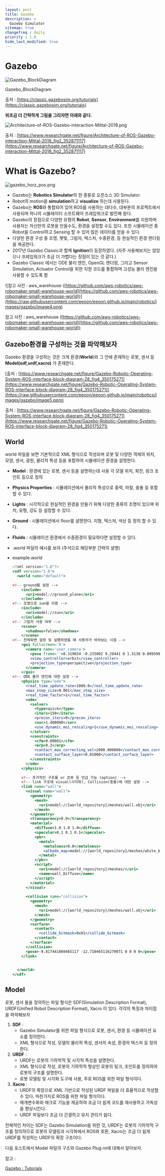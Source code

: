 ```yaml
---
layout: post
title: Gazebo
description: >
  Gazebo Simulator
sitemap: true
changefreq : daily
priority : 1.0
hide_last_modified: true
---
```


# Gazebo

![Gazebo_BlockDiagram](https://raw.githubusercontent.com/eeoon/eeoon.github.io/main/robotics/images/gazebo/image.png)

Gazebo_BlockDiagram

출처 : [https://classic.gazebosim.org/tutorials](https://classic.gazebosim.org/tutorials)

**위조금 더 간략하게 그림을 그리자면 아래와 같다.**

![Architecture-of-ROS-Gazebo-interaction-Mittal-2018.png](https://raw.githubusercontent.com/eeoon/eeoon.github.io/main/robotics/images/gazebo/image2.png)

출처 : [https://www.researchgate.net/figure/Architecture-of-ROS-Gazebo-interaction-Mittal-2018_fig2_352871117](https://www.researchgate.net/figure/Architecture-of-ROS-Gazebo-interaction-Mittal-2018_fig2_352871117)

# What is Gazebo?

![gazebo_horz_pos.png](https://raw.githubusercontent.com/eeoon/eeoon.github.io/main/robotics/images/gazebo/image3.png)

- Gazebo는 **Robotics Simulator**의 한 종류로 오픈소스 3D Simulator.
- Robot의 motion을 **simulation**하고 **visualize** 하는데 사용된다.
- Gazebo는 **ROS**와 통합되어 있어 ROS를 사용하는 대다수, 대부분의 프로젝트에서 사용되며 하나의 시뮬레이터 소프트웨어 프레임워크로 발전해 왔다.
- Gazebo의 장점으로 다양한 유형의 **Robot**, **Sensor**, **Environment**를 지원하며 사용자는 자신만의 로봇을 만들수도, 환경을 설정할 수도 있다. 또한 시뮬레이션 중 Robot을 Control하고 Sensing 할 수 있어 많은 데이터를 얻을 수 있다.
- 다양한 환경 구성 중 조명, 햇빛, 그림자, 텍스처, 수중환경, 등 현실적인 환경 렌더링을 제공한다.
- 2017년 Gazebo Classic과 함께 **Ignition**이 등장하였다. (자주 사용해보지는 않았으나 프레임워크가 조금 더 가볍다는 장점이 있는 것 같다.)
- Gazebo Classic 에서는 ODE 물리 엔진, OpenGL 렌더링, 그리고 Sensor Simulation, Actuator Control을 위한 지원 코드를 통합하며 고성능 물리 엔진을 사용할 수 있도록 함

![참고 사진 : aws_warehouse ([https://github.com/aws-robotics/aws-robomaker-small-warehouse-world](https://github.com/aws-robotics/aws-robomaker-small-warehouse-world))](https://raw.githubusercontent.com/eeoon/eeoon.github.io/main/robotics/images/gazebo/image4.png)

참고 사진 : aws_warehouse ([https://github.com/aws-robotics/aws-robomaker-small-warehouse-world](https://github.com/aws-robotics/aws-robomaker-small-warehouse-world))

## Gazebo환경을 구성하는 것을 파악해보자

Gazebo 환경을 구성하는 것은 크게 환경(**World**)와 그 안에 존재하는 로봇, 센서 등 **Model(sdf,urdf,xacro)** 가 존재한다.

[출처 : [https://www.researchgate.net/figure/Gazebo-Robotic-Operating-System-ROS-interface-block-diagram-28_fig4_350175271](https://www.researchgate.net/figure/Gazebo-Robotic-Operating-System-ROS-interface-block-diagram-28_fig4_350175271)](https://raw.githubusercontent.com/eeoon/eeoon.github.io/main/robotics/images/gazebo/image5.ppm)

출처 : [https://www.researchgate.net/figure/Gazebo-Robotic-Operating-System-ROS-interface-block-diagram-28_fig4_350175271](https://www.researchgate.net/figure/Gazebo-Robotic-Operating-System-ROS-interface-block-diagram-28_fig4_350175271)

## World

world 파일을 보면 기본적으로 XML 형식으로 작성되며 로봇 및 다양한 객체의 위치, 모양, 센서, 광원, 물리적 특성 등을 포함하여 시뮬레이션 환경을 설명한다.

- **Model** : 환경에 있는 로봇, 센서 등을 설명하는데 사용 각 모델 위치, 회전, 링크 조인트 등으로 정의
- **Physics Properties** : 시뮬레이션에서 물리적 특성으로 중력, 마찰, 충돌 등 포함할 수 있다.
- **Lights** : 시각적으로 현실적인 환경을 만들기 위해 다양한 종류의 조명이 있으며 위치, 유형, 강도 등 설정할 수 있다.
- **Ground** : 시뮬레이션에서 floor를 설명한다. 지형, 텍스처, 색상 등 정의 할 수 있다.
- **Fluids** : 시뮬레이션 환경에서 수중환경이 필요하다면 설정할 수 있다.

- .world 파일의 예시를 보자 (주석으로 해당부분 간략히 설명)
- example.world
    
    ```jsx
    <?xml version="1.0"?>
    <sdf version="1.6">
      <world name="default">
      
    <!-- ground를 설정 -->
        <include>
          <uri>model://ground_plane</uri>  
        </include>
    <!-- 조명으로 sun을 이용 -->
        <include>
          <uri>model://sun</uri>
        </include>
    <!-- 그림자 사용 여부 -->
        <scene>
          <shadows>false</shadows>
        </scene>
    <!-- 전체화면 설정 및 실행하였을 때 사용자가 바라보는 시점 -->
        <gui fullscreen='0'>
          <camera name='user_camera'>
            <pose frame=''>0.319654 -0.235002 9.29441 0 1.5138 0.009599</pose>
            <view_controller>orbit</view_controller>
            <projection_type>perspective</projection_type>
          </camera>
        </gui>
    <!-- ODE 물리 엔진에 대한 설정 -->
        <physics type="ode">
          <real_time_update_rate>1000.0</real_time_update_rate>
          <max_step_size>0.001</max_step_size>
          <real_time_factor>1</real_time_factor>
          <ode>
            <solver>
              <type>quick</type>
              <iters>150</iters>
              <precon_iters>0</precon_iters>
              <sor>1.400000</sor>
              <use_dynamic_moi_rescaling>1</use_dynamic_moi_rescaling>
            </solver>
            <constraints>
              <cfm>0.00001</cfm>
              <erp>0.2</erp>
              <contact_max_correcting_vel>2000.000000</contact_max_correcting_vel>
              <contact_surface_layer>0.01000</contact_surface_layer>
            </constraints>
          </ode>
        </physics>
        
        <!-- 추가적인 구조물 or 로봇 등 언급 가능 (option) -->
        <!-- link 구조에 visual(시각화), Collision(충돌)에 대한 설정 -->
        <link name="wall">
          <visual name="wall">
            <geometry>
              <mesh>
                <uri>model://{world_repository}/meshes/wall.obj</uri>
              </mesh>
            </geometry>
            <transparency>0.0</transparency>
            <material>
              <diffuse>1.0 1.0 1.0</diffuse>
              <specular>0.1 0.1 0.1</specular>
              <pbr>
                <metal>
                  <metalness>0.0</metalness>
                  <albedo_map>model://{world_repository}/meshes/white_brick.png</albedo_map>
                </metal>
              </pbr>
              <script>
                <uri>model://{world_repository}/meshes/</uri>
                <name>wall_Diffuse</name>
              </script>
            </material>
          </visual>
          
          <collision name="collision">
            <geometry>
              <mesh>
                <uri>model://{world_repository}/meshes/wall.obj</uri>
              </mesh>
            </geometry>
            <surface>
              <contact>
                <collide_bitmask>0x01</collide_bitmask>
              </contact>
            </surface>
          </collision>
          <pose>-9.817441860465117 -12.710465116279071 0 0 0 0</pose>
        </link>
        
        
      </world>
    </sdf>
    ```
    

## Model

로봇, 센서 들을 정의하는 파일 형식은 SDF(Simulation Description Format), URDF(Unified Robot Description Format), Xacro 이 있다. 각각의 특징과 차이점을 파악해보자

1. **SDF** :
    - Gazebo Simulator를 위한 파일 형식으로 로봇, 센서, 환경 등 시뮬레이션 요소를 정의한다.
    - XML 형식으로 작성, 모델의 물리적 특성, 센서의 속성, 환경의 텍스처 등 정의한다.
2. **URDF** :
    - URDF는 로봇의 기하학적 및 시각적 특성을 설명한다.
    - XML 형식으로 작성, 로봇의 기하학적 형상인 로봇의 링크, 조인트를 정의하여 로봇의 구조를 설명한다.
    - 로봇 모델링 및 시각화 도구에 사용, 주로 ROS를 위한 파일 형식이다.
3. **Xacro** :
    - URDF의 확장으로 XML 기반으로 작성된 URDF 파일을 더 효율적으로 작성할 수 있다. 마찬가지로 ROS를 위한 파일 형식이다.
    - 매개변수화와 매크로 기능을 제공하여 조금 더 쉽게 코드를 재사용하고 가독성을 향상시킨다.
    - URDF 파일보다 조금 더 간결하고 유지 관리가 쉽다.

전체적인 차이는 SDF는 Gazebo Simulation을 위한 것, URDF는 로봇의 기하학적 구조를 정의하므로 로봇의 모델링과 시각화에서 ROS와 호환, Xacro는 조금 더 쉽게 URDF를 작성하는 URDF의 확장 구조이다.

다음 포스트에서 Model 파일의 구조와 Gazebo Plug-in에 대해서 알아보자.

참고 :

[Gazebo  : Tutorials](https://classic.gazebosim.org/tutorials)


